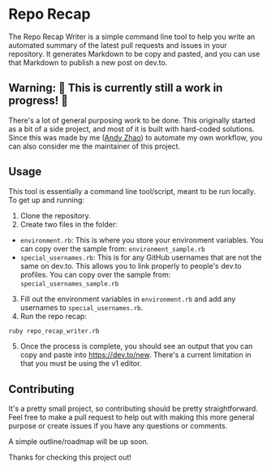 # Repo Recap

The Repo Recap Writer is a simple command line tool to help you write an automated summary of the latest pull requests and issues in your repository. It generates Markdown to be copy and pasted, and you can use that Markdown to publish a new post on dev.to.

## Warning: 🚧 This is currently still a work in progress! 🚧

There's a lot of general purposing work to be done. This originally started as a bit of a side project, and most of it is built with hard-coded solutions. Since this was made by me ([Andy Zhao](https://dev.to/andy)) to automate my own workflow, you can also consider me the maintainer of this project.

## Usage

This tool is essentially a command line tool/script, meant to be run locally. To get up and running:

1. Clone the repository.
2. Create two files in the folder:
  - `environment.rb`: This is where you store your environment variables. You can copy over the sample from: `environment_sample.rb`
  - `special_usernames.rb`: This is for any GitHub usernames that are not the same on dev.to. This allows you to link properly to people's dev.to profiles. You can copy over the sample from: `special_usernames_sample.rb`
3. Fill out the environment variables in `environment.rb` and add any usernames to `special_usernames.rb`.
4. Run the repo recap:
```bash
ruby repo_recap_writer.rb
```
5. Once the process is complete, you should see an output that you can copy and paste into https://dev.to/new. There's a current limitation in that you must be using the v1 editor.

## Contributing

It's a pretty small project, so contributing should be pretty straightforward. Feel free to make a pull request to help out with making this more general purpose or create issues if you have any questions or comments.

A simple outline/roadmap will be up soon.

Thanks for checking this project out!
